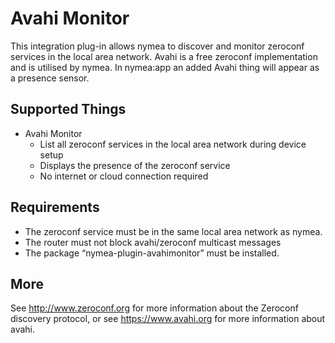 # Avahi Monitor

This integration plug-in allows nymea to discover and monitor zeroconf services in the local area network. 
Avahi is a free zeroconf implementation and is utilised by nymea. In nymea:app an added Avahi thing will appear as a presence sensor.

## Supported Things

* Avahi Monitor
    * List all zeroconf services in the local area network during device setup
    * Displays the presence of the zeroconf service
    * No internet or cloud connection required

## Requirements

* The zeroconf service must be in the same local area network as nymea.
* The router must not block avahi/zeroconf multicast messages
* The package “nymea-plugin-avahimonitor” must be installed.

## More
See http://www.zeroconf.org for more information about the Zeroconf discovery protocol, or see https://www.avahi.org for more information about avahi.
